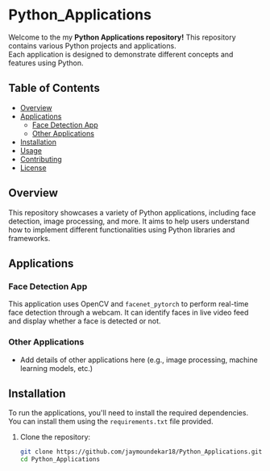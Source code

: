 # Python_Applications
Welcome to the my **Python Applications repository!** This repository contains various Python projects and applications.<br> Each application is designed to demonstrate different concepts and features using Python.

## Table of Contents

- [Overview](#overview)
- [Applications](#applications)
  - [Face Detection App](./FaceDetection/README.md)
  - [Other Applications](#other-applications)
- [Installation](#installation)
- [Usage](#usage)
- [Contributing](#contributing)
- [License](#license)

## Overview

This repository showcases a variety of Python applications, including face detection, image processing, and more. It aims to help users understand how to implement different functionalities using Python libraries and frameworks.

## Applications

### Face Detection App
This application uses OpenCV and `facenet_pytorch` to perform real-time face detection through a webcam. It can identify faces in live video feed and display whether a face is detected or not.

### Other Applications
- Add details of other applications here (e.g., image processing, machine learning models, etc.)

## Installation

To run the applications, you'll need to install the required dependencies. You can install them using the `requirements.txt` file provided.

1. Clone the repository:

   ```bash
   git clone https://github.com/jaymoundekar18/Python_Applications.git
   cd Python_Applications
